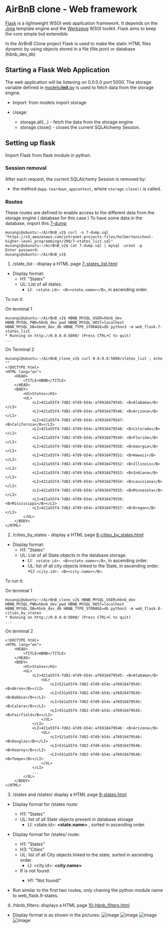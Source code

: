 # AirBnB clone - Web framework

[Flask](https://flask.palletsprojects.com/en/2.0.x/) is a lightweight WSGI web application framework. It depends on the [Jinja](https://palletsprojects.com/p/jinja) template engine and the [Werkzeug](https://palletsprojects.com/p/werkzeug) WSGI toolkit. Flask aims to keep the core simple but extensible.

In the AirBnB Clone project Flask is used to make the static HTML files dynamic by using objects stored in a file (file.json) or database (hbnb_dev_db)

## Starting a Flask Web Application

The web application will be listening on 0.0.0.0 port 5000. The storage variable defined in [models/__init__.py](https://github.com/musangisilvia/AirBnB_clone_v2/blob/master/models/__init__.py) is used to fetch data from the storage engine.
 - Import:
 	from models import storage

 - Usage:
 	* storage.all(...) - fetch the data from the storage engine
 	* storage.close() - closes the current SQLAlchemy Session.

## Setting up flask
Import Flask from flask module in python.

### Session removal
After each request, the current SQLAlchemy Session is removed by:
- the method ``` @app.teardown_appcontext ```, where ``` storage.close() ``` is called.

### Routes

These routes are defined to enable access to the different data from the storage engine ( database for this case )
To have some data in the database, import this [7-dump](https://s3.amazonaws.com/intranet-projects-files/holbertonschool-higher-level_programming+/290/7-states_list.sql)

```
musangi@ubuntu:~/AirBnB_v2$ curl -o 7-dump.sql "https://s3.amazonaws.com/intranet-projects-files/holbertonschool-higher-level_programming+/290/7-states_list.sql"
musangi@ubunutu:~/AirBnB_v2$ cat 7-dump.sql | mysql -uroot -p
Enter password:
musangi@ubuntu:~/AirBnB_v2$
```

1. /state_list - display a HTML page [7-states_list.html](https://github.com/musangisilvia/AirBnB_clone_v2/blob/master/web_flask/templates/7-states_list.html)

- Display format: 
	* H1: "States"
	* UL: List of all states.
		* LI: ``` <state.id>: <B><state.name></B>```, in ascending order. <br>

To run it: <br>

On terminal 1 <br>

```
musangi@ubuntu:~/AirBnB_v2$ HBNB_MYSQL_USER=hbnb_dev HBNB_MYSQL_PWD=hbnb_dev_pwd HBNB_MYSQL_HOST=localhost HBNB_MYSQL_DB=hbnb_dev_db HBNB_TYPE_STORAGE=db python3 -m web_flask.7-states_list
* Running on http://0.0.0.0:5000/ (Press CTRL+C to quit)
...

```

On Terminal 2 <br>

```
musangi@ubuntu:~/AirBnB_clone_v2$ curl 0.0.0.0:5000/states_list ; echo ""
<!DOCTYPE html>
<HTML lang="en">
	<HEAD>
		<TITLE>HBNB</TITLE>
	</HEAD>
	<BODY>
		<H1>States</H1>
		<UL>
			<LI>421a55f4-7d82-47d9-b54c-a76916479545: <B>Alabama</B></LI>
			<LI>421a55f4-7d82-47d9-b54c-a76916479546: <B>Arizona</B></LI>
			<LI>421a55f4-7d82-47d9-b54c-a76916479547: <B>California</B></LI>
			<LI>421a55f4-7d82-47d9-b54c-a76916479548: <B>Colorado</B></LI>
			<LI>421a55f4-7d82-47d9-b54c-a76916479549: <B>Florida</B></LI>
			<LI>421a55f4-7d82-47d9-b54c-a76916479550: <B>Georgia</B></LI>
			<LI>421a55f4-7d82-47d9-b54c-a76916479551: <B>Hawaii</B></LI>
			<LI>421a55f4-7d82-47d9-b54c-a76916479552: <B>Illinois</B></LI>
			<LI>421a55f4-7d82-47d9-b54c-a76916479553: <B>Indiana</B></LI>
			<LI>421a55f4-7d82-47d9-b54c-a76916479554: <B>Louisiana</B></LI>
			<LI>421a55f4-7d82-47d9-b54c-a76916479555: <B>Minnesota</B></LI>
			<LI>421a55f4-7d82-47d9-b54c-a76916479556: <B>Mississippi</B></LI>
			<LI>421a55f4-7d82-47d9-b54c-a76916479557: <B>Oregon</B></LI>
		</UL>
	</BODY>
</HTML>
```

2. /cities_by_states - display a HTML page [8-cities_by_states.html](https://github.com/musangisilvia/AirBnB_clone_v2/blob/master/web_flask/templates/8-cities_by_states.html)
- Display format:
	* H1: "States"
	* UL: List of all State objects in the database storage.
		* LI: ``` <state.id>: <B><state.name></B>```, in ascending order.
		* UL: list of all city objects linked to the State, in ascending order.
			*LI: ``` <city.id>: <B><city.name></B> ```. <br>

To run it: <br>

On terminal 1 <br>

```
musangi@ubuntu:~/AirBnB_clone_v2$ HBNB_MYSQL_USER=hbnb_dev HBNB_MYSQL_PWD=hbnb_dev_pwd HBNB_MYSQL_HOST=localhost HBNB_MYSQL_DB=hbnb_dev_db HBNB_TYPE_STORAGE=db python3 -m web_flask.8-cities_by_states
* Running on http://0.0.0.0:5000/ (Press CTRL+C to quit)
...
```

On terminal 2 <br>

```
<!DOCTYPE html>
<HTML lang="en">
    <HEAD>
        <TITLE>HBNB</TITLE>
    </HEAD>
    <BODY>
		<H1>States</H1>
		<UL>
			<LI>421a55f4-7d82-47d9-b54c-a76916479545: <B>Alabama</B>
				<UL>
					<LI>521a55f4-7d82-47d9-b54c-a76916479545: <B>Akron</B></LI>
					<LI>531a55f4-7d82-47d9-b54c-a76916479545: <B>Babbie</B></LI>
					<LI>541a55f4-7d82-47d9-b54c-a76916479545: <B>Calera</B></LI>
					<LI>551a55f4-7d82-47d9-b54c-a76916479545: <B>Fairfield</B></LI>
				</UL>
			</LI>
			<LI>421a55f4-7d82-47d9-b54c-a76916479546: <B>Arizona</B>
				<UL>
					<LI>521a55f4-7d82-47d9-b54c-a76916479546: <B>Douglas</B></LI>
					<LI>531a55f4-7d82-47d9-b54c-a76916479546: <B>Kearny</B></LI>
					<LI>541a55f4-7d82-47d9-b54c-a76916479546: <B>Tempe</B></LI>
				</UL>
			</LI>
			...
		</UL>
	</BODY>
</HTML>
```

3. /states and /states/<id> display a HTML page [9-states.html](https://github.com/musangisilvia/AirBnB_clone_v2/blob/master/web_flask/templates/9-states.html)
- Display format for /states route:
	* H1: "States"
	* UL: list of all State objects present in database storage
		* LI: <state.id>: <B><state.name></B> , sorted in ascending order.

- Display format for /states/<id> route:
	* H1: "States"
	* H3: "Cities"
	* UL: list of all City objects linked to the state, sorted in ascending order.
		* LI: <city.id>: <B><city.name></B>
	* If <id> is not found:
		* H1: "Not found!"

- Run similar to the first two routes, only chaning the python module name to web_flask.9-states.

4. /hbnb_filters: displays a HTML page [10-hbnb_filters.html](https://github.com/musangisilvia/AirBnB_clone_v2/blob/master/web_flask/templates/10-hbnb_filters.html)

- Display format is as shown in the pictures:
![image](https://user-images.githubusercontent.com/27401241/133841192-ef3e3642-8dc2-49ea-b321-33a14c6b119d.png)
![image](https://user-images.githubusercontent.com/27401241/133841211-a66bcac2-da3e-4b85-9272-39c5fbe111a0.png)
![image](https://user-images.githubusercontent.com/27401241/133841236-a8d8070a-3110-44c5-9221-3168ad31d853.png)
![image](https://user-images.githubusercontent.com/27401241/133841253-8f8cb256-74b7-42ee-a20e-32dc5472ad16.png)



